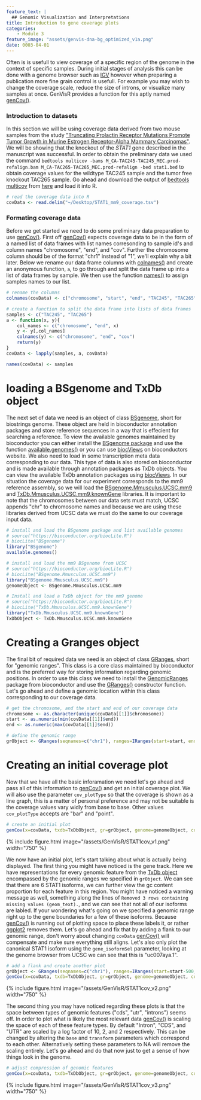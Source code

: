 ```yaml
---
feature_text: |
  ## Genomic Visualization and Interpretations
title: Introduction to gene coverage plots
categories:
    - Module 3
feature_image: "assets/genvis-dna-bg_optimized_v1a.png"
date: 0003-04-01
---
```


Often is is usefull to view coverage of a specific region of the genome in the context of specific samples. During initial stages of analysis this can be done with a genome browser such as [IGV](http://software.broadinstitute.org/software/igv/) however when preparing a publication more fine grain control is usefull. For example you may wish to change the coverage scale, reduce the size of introns, or visualize many samples at once. GenVisR provides a function for this aptly named [genCov()](https://www.rdocumentation.org/packages/GenVisR/versions/1.0.4/topics/genCov).

### Introduction to datasets
In this section we will be using coverage data derived from two mouse samples from the study ["Truncating Prolactin Receptor Mutations Promote Tumor Growth in Murine Estrogen Receptor-Alpha Mammary Carcinomas"](https://www.ncbi.nlm.nih.gov/pubmed/27681435). We will be showing that the knockout of the *STAT1* gene described in the manuscript was successful. In order to obtain the preliminary data we used the command `bedtools multicov -bams M_CA-TAC245-TAC245_MEC.prod-refalign.bam M_CA-TAC265-TAC265_MEC.prod-refalign -bed stat1.bed` to obtain coverage values for the wildtype TAC245 sample and the tumor free knockout TAC265 sample. Go ahead and download the output of [bedtools multicov](http://bedtools.readthedocs.io/en/latest/content/tools/multicov.html) from [here](http://genomedata.org/gen-viz-workshop/GenVisR/STAT1_mm9_coverage.tsv) and load it into R.

```R
# read the coverage data into R
covData <- read.delim("~/Desktop/STAT1_mm9_coverage.tsv")
```
### Formating coverage data
Before we get started we need to do some preliminary data preparation to use [genCov()](https://www.rdocumentation.org/packages/GenVisR/versions/1.0.4/topics/genCov). First off [genCov()](https://www.rdocumentation.org/packages/GenVisR/versions/1.0.4/topics/genCov) expects coverage data to be in the form of a named list of data frames with list names corresonding to sample id's and column names "chromosome", "end", and "cov". Further the chromosome column should be of the format "chr1" instead of "1", we'll explain why a bit later. Below we rename our data frame columns with [colnames()](https://www.rdocumentation.org/packages/base/versions/3.4.1/topics/row%2Bcolnames) and create an anonymous function, `a`, to go through and split the data frame up into a list of data frames by sample. We then use the function [names()](https://www.rdocumentation.org/packages/base/versions/3.4.1/topics/names) to assign samples names to our list.

```R
# rename the columns
colnames(covData) <- c("chromosome", "start", "end", "TAC245", "TAC265")

# create a function to split the data frame into lists of data frames
samples <- c("TAC245", "TAC265")
a <- function(x, y){
    col_names <- c("chromosome", "end", x)
    y <- y[,col_names]
    colnames(y) <- c("chromosome", "end", "cov")
    return(y)
}
covData <- lapply(samples, a, covData)

names(covData) <- samples
```

# loading a BSgenome and TxDb object
The next set of data we need is an object of class [BSgenome](https://www.rdocumentation.org/packages/BSgenome/versions/1.40.1/topics/BSgenome-class), short for biostrings genome. These object are held in bioconductor annotation packages and store reference sequences in a way that is effecient for searching a reference. To view the available genomes maintained by bioconductor you can either install the [BSgenome package](https://www.bioconductor.org/packages/release/bioc/html/BSgenome.html) and use the function [available.genomes()](https://www.rdocumentation.org/packages/BSgenome/versions/1.40.1/topics/available.genomes) or you can use [biocViews](https://bioconductor.org/packages/release/BiocViews.html#___BSgenome) on bioconductors website. We also need to load in some transcription meta data corresponding to our data. This type of data is also stored on bioconductor and is made available through annotation packages as TxDb objects. You can view the available TxDb annotation packages using [biocViews](https://bioconductor.org/packages/release/BiocViews.html#___TxDb). In our situation the coverage data for our experiment corresponds to the mm9 reference assembly, so we will load the [BSgenome.Mmusculus.UCSC.mm9](http://bioconductor.org/packages/release/data/annotation/html/BSgenome.Mmusculus.UCSC.mm9.html) and [TxDb.Mmusculus.UCSC.mm9.knownGene](http://bioconductor.org/packages/release/data/annotation/html/TxDb.Mmusculus.UCSC.mm9.knownGene.html) libraries. It is important to note that the chromosomes between our data sets must match, UCSC appends "chr" to chromosome names and because we are using these libraries derived from UCSC data we must do the same to our coverage input data.

```R
# install and load the BSgenome package and list available genomes
# source("https://bioconductor.org/biocLite.R")
# biocLite("BSgenome")
library("BSgenome")
available.genomes()

# install and load the mm9 BSgenome from UCSC
# source("https://bioconductor.org/biocLite.R")
# biocLite("BSgenome.Mmusculus.UCSC.mm9")
library("BSgenome.Mmusculus.UCSC.mm9")
genomeObject <- BSgenome.Mmusculus.UCSC.mm9

# Install and load a TxDb object for the mm9 genome
# source("https://bioconductor.org/biocLite.R")
# biocLite("TxDb.Mmusculus.UCSC.mm9.knownGene")
library("TxDb.Mmusculus.UCSC.mm9.knownGene")
TxDbObject <- TxDb.Mmusculus.UCSC.mm9.knownGene
```

# Creating a Granges object
The final bit of required data we need is an object of class [GRanges](https://www.rdocumentation.org/packages/GenomicRanges/versions/1.24.1/topics/GRanges-class), short for "genomic ranges". This class is a core class maintained by bioconductor and is the preferred way for storing information regarding genomic positions. In order to use this class we need to install the [GenomicRanges](https://bioconductor.org/packages/release/bioc/html/GenomicRanges.html) package from bioconductor and use the [GRanges()](https://www.rdocumentation.org/packages/GenomicRanges/versions/1.24.1/topics/GRanges-class) constructor function. Let's go ahead and define a genomic location within this class corresponding to our coverage data.

```R
# get the chromosome, and the start and end of our coverage data
chromosome <- as.character(unique(covData[[1]]$chromosome))
start <- as.numeric(min(covData[[1]]$end))
end <- as.numeric(max(covData[[1]]$end))

# define the genomic range
grObject <- GRanges(seqnames=c("chr1"), ranges=IRanges(start=start, end=end))
```

# Creating an initial coverage plot
Now that we have all the basic inforamation we need let's go ahead and pass all of this information to [genCov()](https://www.rdocumentation.org/packages/GenVisR/versions/1.0.4/topics/genCov) and get an initial coverage plot. We will also use the parameter `cov_plotType` so that the coverage is shown as a line graph, this is a matter of personal preference and may not be suitable is the coverage values vary widly from base to base. Other values `cov_plotType` accepts are "bar" and "point".

```R
# create an initial plot
genCov(x=covData, txdb=TxDbObject, gr=grObject, genome=genomeObject, cov_plotType="line")
```

{% include figure.html image="/assets/GenVisR/STAT1cov_v1.png" width="750" %}

We now have an initial plot, let's start talking about what is actually being displayed. The first thing you might have noticed is the gene track. Here we have representations for every genomic feature from the [TxDb object](https://bioconductor.org/packages/release/BiocViews.html#___TxDb) encompassed by the genomic ranges we specified in `grObject`. We can see that there are 6 STAT1 isoforms, we can further view the gc content proportion for each feature in this region. You might have noticed a warning message as well, something along the lines of `Removed 3 rows containing missing values (geom_text).`, and we can see that not all of our isoforms are labled. If your wondering what's going on we specified a genomic range right up to the gene boundaries for a few of these isoforms. Because [genCov()](https://www.rdocumentation.org/packages/GenVisR/versions/1.0.4/topics/genCov) is running out of plotting space to place these labels it, or rather [ggplot2](http://ggplot2.tidyverse.org/reference/) removes them. Let's go ahead and fix that by adding a flank to our genomic range, don't worry about changing `covData` [genCov()](https://www.rdocumentation.org/packages/GenVisR/versions/1.0.4/topics/genCov) will compensate and make sure everything still aligns. Let's also only plot the canonical STAT1 isoform using the `gene_isoformSel` parameter, looking at the genome browser from UCSC we can see that this is "uc007aya.1".

```R
# add a flank and create another plot
grObject <- GRanges(seqnames=c("chr1"), ranges=IRanges(start=start-500, end=end+500))
genCov(x=covData, txdb=TxDbObject, gr=grObject, genome=genomeObject, cov_plotType="line", gene_isoformSel="uc007aya.1")
```

{% include figure.html image="/assets/GenVisR/STAT1cov_v2.png" width="750" %}

The second thing you may have noticed regarding these plots is that the space between types of genomic features ("cds", "utr", "introns") seems off. In order to plot what is likely the most relevant data [genCov()](https://www.rdocumentation.org/packages/GenVisR/versions/1.0.4/topics/genCov) is scaling the space of each of these feature types. By default "Intron", "CDS", and "UTR" are scaled by a log factor of 10, 2, and 2 respectively. This can be changed by altering the `base` and `transform` parameters which correspond to each other. Alternatively setting these parameters to NA will remove the scaling entirely. Let's go ahead and do that now just to get a sense of how things look in the genome.

```R
# adjust compression of genomic features
genCov(x=covData, txdb=TxDbObject, gr=grObject, genome=genomeObject, cov_plotType="line", gene_isoformSel="uc007aya.1", base=NA, transform=NA)
```

{% include figure.html image="/assets/GenVisR/STAT1cov_v3.png" width="750" %}
